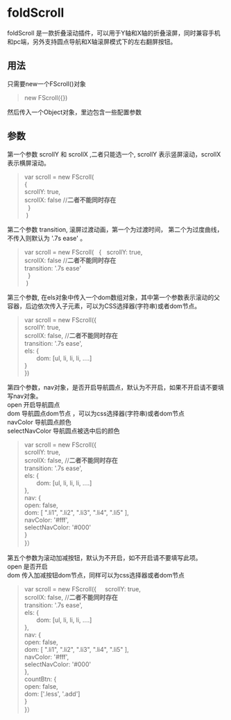 # foldScroll  
foldScroll 是一款折叠滚动插件，可以用于Y轴和X轴的折叠滚屏，同时兼容手机和pc端，另外支持圆点导航和X轴滚屏模式下的左右翻屏按钮。  
## 用法  
只需要new一个FScroll()对象
> new FScroll({}) 

然后传入一个Object对象，里边包含一些配置参数
## 参数 
第一个参数 scrollY 和 scrollX ,二者只能选一个, scrollY 表示竖屏滚动，scrollX 表示横屏滚动。
> var scroll = new FScroll(  
	 {  
		scrollY: true,  
		scrollX: false    //**二者不能同时存在**  
   }  
  )  

第二个参数 transition, 滚屏过渡动画，第一个为过渡时间， 第二个为过度曲线， 不传入则默认为 '.7s ease' 。
> var scroll = new FScroll(  
	 {  
		scrollY: true,  
		scrollX: false    //**二者不能同时存在**  
    transition: '.7s ease'  
   }  
  )  

第三个参数, 在els对象中传入一个dom数组对象，其中第一个参数表示滚动的父容器，后边依次传入子元素，可以为CSS选择器(字符串)或者dom节点。
> var scroll = new FScroll({    
		scrollY: true,  
		scrollX: false,    //**二者不能同时存在**  
    transition: '.7s ease',  
    els: {  
        dom: [ul, li, li, li, ....]  
			  }  
})  

第四个参数，nav对象，是否开启导航圆点，默认为不开启，如果不开启请不要填写nav对象。  
open 开启导航圆点  
dom 导航圆点dom节点 ，可以为css选择器(字符串)或者dom节点  
navColor 导航圆点颜色  
selectNavColor 导航圆点被选中后的颜色  
> var scroll = new FScroll({    
		scrollY: true,  
		scrollX: false,    //**二者不能同时存在**  
    transition: '.7s ease',  
    els: {  
        dom: [ul, li, li, li, ....]  
			  },  
    nav: {  
	    open: false,  
	    dom: [
	    ".li1",
	    ".li2",
	    ".li3",
	    ".li4",
	    ".li5"
	    ],  
	    navColor: '#fff',   
	    selectNavColor: '#000'   
}  
}）  

第五个参数为滚动加减按钮，默认为不开启，如不开启请不要填写此项。  
open 是否开启  
dom 传入加减按钮dom节点，同样可以为css选择器或者dom节点  
> var scroll = new FScroll({    
		scrollY: true,  
		scrollX: false,    //**二者不能同时存在**  
    transition: '.7s ease',  
    els: {  
        dom: [ul, li, li, li, ....]  
			  },  
    nav: {  
	    open: false,  
	    dom: [
	    ".li1",
	    ".li2",
	    ".li3",
	    ".li4",
	    ".li5"
	    ],  
	    navColor: '#fff',   
	    selectNavColor: '#000'   
},  
	  countBtn: {  
		  open: false,  
			dom: ['.less', '.add']  
		}  
}）    
